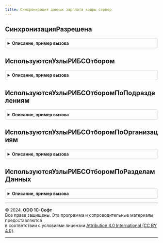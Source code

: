 ```yaml
---
title: Синхронизация данных зарплата кадры сервер
---
```



## СинхронизацияРазрешена
<details style="margin: 1em 0; padding: 0.5em; border: 1px solid #ccc; border-radius: 6px;">

<summary style="font-weight: bold; cursor: pointer;">Описание, пример вызова</summary>

```bsl

// Проверяет разрешена или нет синхронизация по узлу РИБ
//щ
// Параметры:
//		УзелИнформационнойБазы - ПланОбмена - узел, для которого определяется возможность синхронизации данных
//
// Возвращаемое значение:
//		Булево - Истина, если синхронизация по указанному узлу разрешена, иначе Ложь.
//
Функция СинхронизацияРазрешена(УзелИнформационнойБазы) Экспорт
```

Пример вызова
```bsl
Результат = СинхронизацияДанныхЗарплатаКадрыСервер.СинхронизацияРазрешена(УзелИнформационнойБазы) 
```
</details>

## ИспользуютсяУзлыРИБСОтбором
<details style="margin: 1em 0; padding: 0.5em; border: 1px solid #ccc; border-radius: 6px;">

<summary style="font-weight: bold; cursor: pointer;">Описание, пример вызова</summary>

```bsl

// Проверяет используются или нет в узлах РИБ отборы по организациям или структурным подразделениям
//
// Возвращаемое значение:
//		Булево - Истина, если в узлах РИБ отборы используются, иначе Ложь.
//
Функция ИспользуютсяУзлыРИБСОтбором() Экспорт
```

Пример вызова
```bsl
Результат = СинхронизацияДанныхЗарплатаКадрыСервер.ИспользуютсяУзлыРИБСОтбором() 
```
</details>

## ИспользуютсяУзлыРИБСОтборомПоПодразделениям
<details style="margin: 1em 0; padding: 0.5em; border: 1px solid #ccc; border-radius: 6px;">

<summary style="font-weight: bold; cursor: pointer;">Описание, пример вызова</summary>

```bsl

// Проверяет используются или нет в узлах РИБ отборы структурным подразделениям
//
// Параметры:
//		ИсключаемыйУзел - ПланОбменаСсылка - узел, который будет исключен из проверки
//
// Возвращаемое значение:
//		Булево - Истина, если в узлах РИБ отборы используются, иначе Ложь.
//
Функция ИспользуютсяУзлыРИБСОтборомПоПодразделениям(ИсключаемыйУзел = Неопределено) Экспорт
```

Пример вызова
```bsl
Результат = СинхронизацияДанныхЗарплатаКадрыСервер.ИспользуютсяУзлыРИБСОтборомПоПодразделениям(ИсключаемыйУзел);
```
</details>

## ИспользуютсяУзлыРИБСОтборомПоОрганизациям
<details style="margin: 1em 0; padding: 0.5em; border: 1px solid #ccc; border-radius: 6px;">

<summary style="font-weight: bold; cursor: pointer;">Описание, пример вызова</summary>

```bsl

// Проверяет используются или нет в узлах РИБ отборы по организациям
//
// Параметры:
//		ИсключаемыйУзел - ПланОбменаСсылка - узел, который будет исключен из проверки
//
// Возвращаемое значение:
//		Булево - Истина, если в узлах РИБ отборы используются, иначе Ложь.
//
Функция ИспользуютсяУзлыРИБСОтборомПоОрганизациям(ИсключаемыйУзел = Неопределено) Экспорт
```

Пример вызова
```bsl
Результат = СинхронизацияДанныхЗарплатаКадрыСервер.ИспользуютсяУзлыРИБСОтборомПоОрганизациям(ИсключаемыйУзел);
```
</details>

## ИспользуютсяУзлыРИБСОтборомПоРазделамДанных
<details style="margin: 1em 0; padding: 0.5em; border: 1px solid #ccc; border-radius: 6px;">

<summary style="font-weight: bold; cursor: pointer;">Описание, пример вызова</summary>

```bsl

// Проверяет используются или нет в узлах РИБ отборы по разделам данных
//
// Параметры:
//		ИсключаемыйУзел - ПланОбменаСсылка - узел, который будет исключен из проверки
//
// Возвращаемое значение:
//		Булево - Истина, если в узлах РИБ отборы используются, иначе Ложь.
//
Функция ИспользуютсяУзлыРИБСОтборомПоРазделамДанных(ИсключаемыйУзел = Неопределено) Экспорт
```

Пример вызова
```bsl
Результат = СинхронизацияДанныхЗарплатаКадрыСервер.ИспользуютсяУзлыРИБСОтборомПоРазделамДанных(ИсключаемыйУзел);
```
</details>

---

© 2024, **ООО 1С-Софт**  
Все права защищены. Эта программа и сопроводительные материалы предоставляются  
в соответствии с условиями лицензии [Attribution 4.0 International (CC BY 4.0)](https://creativecommons.org/licenses/by/4.0/legalcode).

---
